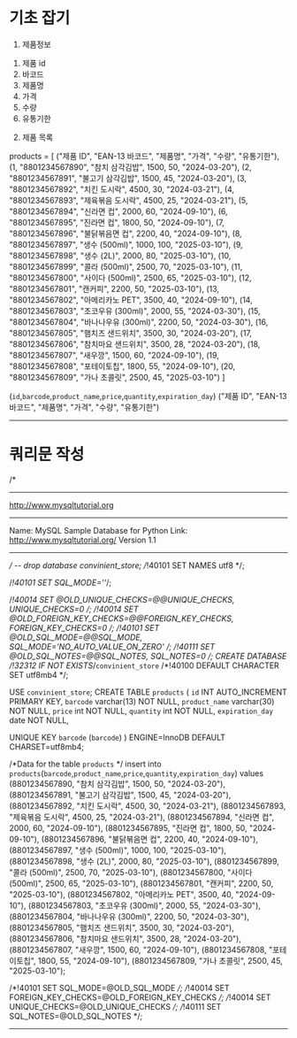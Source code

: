 # 기초 잡기

1. 제품정보

1) 제품 id
2) 바코드
3) 제품명
4) 가격
5) 수량
6) 유통기한


2. 제품 목록

products = [
    ("제품 ID", "EAN-13 바코드", "제품명", "가격", "수량", "유통기한"),
    (1, "8801234567890", "참치 삼각김밥", 1500, 50, "2024-03-20"),
    (2, "8801234567891", "불고기 삼각김밥", 1500, 45, "2024-03-20"),
    (3, "8801234567892", "치킨 도시락", 4500, 30, "2024-03-21"),
    (4, "8801234567893", "제육볶음 도시락", 4500, 25, "2024-03-21"),
    (5, "8801234567894", "신라면 컵", 2000, 60, "2024-09-10"),
    (6, "8801234567895", "진라면 컵", 1800, 50, "2024-09-10"),
    (7, "8801234567896", "불닭볶음면 컵", 2200, 40, "2024-09-10"),
    (8, "8801234567897", "생수 (500ml)", 1000, 100, "2025-03-10"),
    (9, "8801234567898", "생수 (2L)", 2000, 80, "2025-03-10"),
    (10, "8801234567899", "콜라 (500ml)", 2500, 70, "2025-03-10"),
    (11, "8801234567800", "사이다 (500ml)", 2500, 65, "2025-03-10"),
    (12, "8801234567801", "캔커피", 2200, 50, "2025-03-10"),
    (13, "8801234567802", "아메리카노 PET", 3500, 40, "2024-09-10"),
    (14, "8801234567803", "초코우유 (300ml)", 2000, 55, "2024-03-30"),
    (15, "8801234567804", "바나나우유 (300ml)", 2200, 50, "2024-03-30"),
    (16, "8801234567805", "햄치즈 샌드위치", 3500, 30, "2024-03-20"),
    (17, "8801234567806", "참치마요 샌드위치", 3500, 28, "2024-03-20"),
    (18, "8801234567807", "새우깡", 1500, 60, "2024-09-10"),
    (19, "8801234567808", "포테이토칩", 1800, 55, "2024-09-10"),
    (20, "8801234567809", "가나 초콜릿", 2500, 45, "2025-03-10")
]

(`id`,`barcode`,`product_name`,`price`,`quantity`,`expiration_day`)
("제품 ID", "EAN-13 바코드", "제품명", "가격", "수량", "유통기한")

------------------------------------------------------------------------
# 쿼리문 작성

/*
*********************************************************************
http://www.mysqltutorial.org
*********************************************************************
Name: MySQL Sample Database for Python
Link: http://www.mysqltutorial.org/
Version 1.1
*********************************************************************
*/
-- drop database convinient_store;
/*!40101 SET NAMES utf8 */;

/*!40101 SET SQL_MODE=''*/;

/*!40014 SET @OLD_UNIQUE_CHECKS=@@UNIQUE_CHECKS, UNIQUE_CHECKS=0 */;
/*!40014 SET @OLD_FOREIGN_KEY_CHECKS=@@FOREIGN_KEY_CHECKS, FOREIGN_KEY_CHECKS=0 */;
/*!40101 SET @OLD_SQL_MODE=@@SQL_MODE, SQL_MODE='NO_AUTO_VALUE_ON_ZERO' */;
/*!40111 SET @OLD_SQL_NOTES=@@SQL_NOTES, SQL_NOTES=0 */;
CREATE DATABASE /*!32312 IF NOT EXISTS*/`convinient_store` /*!40100 DEFAULT CHARACTER SET utf8mb4 */;

USE `convinient_store`;
CREATE TABLE `products` (
  `id` INT AUTO_INCREMENT PRIMARY KEY,
  `barcode` varchar(13) NOT NULL,
  `product_name` varchar(30) NOT NULL,
  `price` int NOT NULL,
  `quantity` int NOT NULL,
  `expiration_day` date NOT NULL,
  
  UNIQUE KEY `barcode` (`barcode`) 
) ENGINE=InnoDB DEFAULT CHARSET=utf8mb4;

/*Data for the table `products` */
insert  into `products`(`barcode`,`product_name`,`price`,`quantity`,`expiration_day`) values 
(8801234567890, "참치 삼각김밥", 1500, 50, "2024-03-20"),
(8801234567891, "불고기 삼각김밥", 1500, 45, "2024-03-20"),
(8801234567892, "치킨 도시락", 4500, 30, "2024-03-21"),
(8801234567893, "제육볶음 도시락", 4500, 25, "2024-03-21"),
(8801234567894, "신라면 컵", 2000, 60, "2024-09-10"),
(8801234567895, "진라면 컵", 1800, 50, "2024-09-10"),
(8801234567896, "불닭볶음면 컵", 2200, 40, "2024-09-10"),
(8801234567897, "생수 (500ml)", 1000, 100, "2025-03-10"),
(8801234567898, "생수 (2L)", 2000, 80, "2025-03-10"),
(8801234567899, "콜라 (500ml)", 2500, 70, "2025-03-10"),
(8801234567800, "사이다 (500ml)", 2500, 65, "2025-03-10"),
(8801234567801, "캔커피", 2200, 50, "2025-03-10"),
(8801234567802, "아메리카노 PET", 3500, 40, "2024-09-10"),
(8801234567803, "초코우유 (300ml)", 2000, 55, "2024-03-30"),
(8801234567804, "바나나우유 (300ml)", 2200, 50, "2024-03-30"),
(8801234567805, "햄치즈 샌드위치", 3500, 30, "2024-03-20"),
(8801234567806, "참치마요 샌드위치", 3500, 28, "2024-03-20"),
(8801234567807, "새우깡", 1500, 60, "2024-09-10"),
(8801234567808, "포테이토칩", 1800, 55, "2024-09-10"),
(8801234567809, "가나 초콜릿", 2500, 45, "2025-03-10");
    
/*!40101 SET SQL_MODE=@OLD_SQL_MODE */;
/*!40014 SET FOREIGN_KEY_CHECKS=@OLD_FOREIGN_KEY_CHECKS */;
/*!40014 SET UNIQUE_CHECKS=@OLD_UNIQUE_CHECKS */;
/*!40111 SET SQL_NOTES=@OLD_SQL_NOTES */;

----------------------------------------------------------------------------

